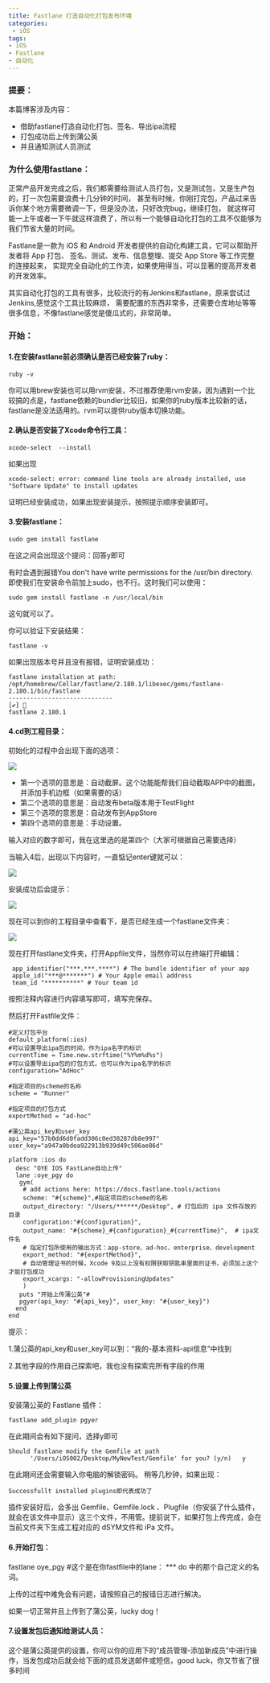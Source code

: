 ```yaml
---
title: Fastlane 打造自动化打包发布环境
categories:   
 - iOS
tags: 
- iOS
- Fastlane
- 自动化
---
```


### 提要：

本篇博客涉及内容：

* 借助fastlane打造自动化打包、签名、导出ipa流程 
* 打包成功后上传到蒲公英
* 并且通知测试人员测试

### 为什么使用fastlane：

正常产品开发完成之后，我们都需要给测试人员打包，又是测试包，又是生产包的，打一次包需要浪费十几分钟的时间，
  甚至有时候，你刚打完包，产品过来告诉你某个地方需要微调一下，但是没办法，只好改完bug，继续打包，
  就这样可能一上午或者一下午就这样浪费了，所以有一个能够自动化打包的工具不仅能够为我们节省大量的时间。

  Fastlane是一款为 iOS 和 Android 开发者提供的自动化构建工具，它可以帮助开发者将 App 打包、
  签名、测试、发布、信息整理、提交 App Store 等工作完整的连接起来，
  实现完全自动化的工作流，如果使用得当，可以显著的提高开发者的开发效率。

  其实自动化打包的工具有很多，比较流行的有Jenkins和fastlane，原来尝试过Jenkins,感觉这个工具比较麻烦，
  需要配置的东西非常多，还需要仓库地址等等很多信息，不像fastlane感觉是傻瓜式的，非常简单。
  
### 开始：

#### 1.在安装fastlane前必须确认是否已经安装了ruby：

	ruby -v
	
你可以用brew安装也可以用rvm安装，不过推荐使用rvm安装，因为遇到一个比较搞的点是，fastlane依赖的bundler比较旧，如果你的ruby版本比较新的话，fastlane是没法适用的。rvm可以提供ruby版本切换功能。

#### 2.确认是否安装了Xcode命令行工具：

	xcode-select  --install

如果出现

	xcode-select: error: command line tools are already installed, use "Software Update" to install updates

证明已经安装成功，如果出现安装提示，按照提示顺序安装即可。

#### 3.安装fastlane：

	sudo gem install fastlane

在这之间会出现这个提问：回答y即可

有时会遇到报错You don't have write permissions for the /usr/bin directory.
即使我们在安装命令前加上sudo，也不行。这时我们可以使用：

	sudo gem install fastlane -n /usr/local/bin 
 
这句就可以了。

你可以验证下安装结果：

	fastlane -v

如果出现版本号并且没有报错，证明安装成功：

	fastlane installation at path:
	/opt/homebrew/Cellar/fastlane/2.180.1/libexec/gems/fastlane-2.180.1/bin/fastlane
	-----------------------------
	[✔] 🚀
	fastlane 2.180.1

#### 4.cd到工程目录：

初始化的过程中会出现下面的选项：

![](/uploads/images/fastlane/IMG_1.jpeg)

* 第一个选项的意思是：自动截屏。这个功能能帮我们自动截取APP中的截图，并添加手机边框（如果需要的话） 
* 第二个选项的意思是：自动发布beta版本用于TestFlight
* 第三个选项的意思是：自动发布到AppStore 
* 第四个选项的意思是：手动设置。

输入对应的数字即可，我在这里选的是第四个（大家可根据自己需要选择）

当输入4后，出现以下内容时，一直惦记enter键就可以：

![](/uploads/images/fastlane/IMG_2.jpeg)

安装成功后会提示：

![](/uploads/images/fastlane/IMG_3.jpeg)

现在可以到你的工程目录中查看下，是否已经生成一个fastlane文件夹：

![](/uploads/images/fastlane/IMG_4.png)

现在打开fastlane文件夹，打开Appfile文件，当然你可以在终端打开编辑：

	 app_identifier("***.***.****") # The bundle identifier of your app
	 apple_id("***@*******") # Your Apple email address
	 team_id "**********" # Your team id

按照注释内容进行内容填写即可，填写完保存。

然后打开Fastfile文件：

	#定义打包平台
	default_platform(:ios)
	#可以设置导出ipa包的时间，作为ipa名字的标识
	currentTime = Time.new.strftime("%Y%m%d%s")
	#可以设置导出ipa包的打包方式，也可以作为ipa名字的标识
	configuration="AdHoc"
	
	#指定项目的scheme的名称
	scheme = "Runner"
	
	#指定项目的打包方式
	exportMethod = "ad-hoc"
	
	#蒲公英api_key和user_key
	api_key="57b0dd6d0fadd306c0ed38287db8e997"
	user_key="a947a0bdea922913b939d49c506ae86d"
	
	platform :ios do
	  desc "OYE IOS FastLane自动上传"
	  lane :oye_pgy do
	   gym(
	    # add actions here: https://docs.fastlane.tools/actions
	    scheme: "#{scheme}",#指定项目的scheme的名称
	    output_directory: "/Users/******/Desktop", # 打包后的 ipa 文件存放的目录
	    configuration:"#{configuration}",
	    output_name: "#{scheme}_#{configuration}_#{currentTime}",  # ipa文件名
	    # 指定打包所使用的输出方式：app-store、ad-hoc、enterprise、development
	    export_method: "#{exportMethod}",
	    # 自动管理证书的时候，Xcode 9及以上没有权限获取钥匙串里面的证书，必须加上这个才能打包成功
	    export_xcargs: "-allowProvisioningUpdates"
	    )
	   puts "开始上传蒲公英"#
	   pgyer(api_key: "#{api_key}", user_key: "#{user_key}")
	  end
	end

提示：

1.蒲公英的api_key和user_key可以到：“我的-基本资料-api信息”中找到

2.其他字段的作用自己探索吧，我也没有探索完所有字段的作用

#### 5.设置上传到蒲公英

安装蒲公英的 Fastlane 插件：

	fastlane add_plugin pgyer

在此期间会有如下提问，选择y即可

	Should fastlane modify the Gemfile at path  
	      '/Users/iOS002/Desktop/MyNewTest/Gemfile' for you? (y/n)   y

在此期间还会需要输入你电脑的解锁密码。
稍等几秒钟，如果出现：

	Successfullt installed plugins即代表成功了

插件安装好后，会多出 Gemfile、Gemfile.lock 、Plugfile（你安装了什么插件，就会在该文件中显示）这三个文件，不用管。提前说下，如果打包上传完成，会在当前文件夹下生成工程对应的 dSYM文件和 iPa 文件。

#### 6.开始打包：

fastlane oye_pgy #这个是在你fastfile中的lane： *** do 中的那个自己定义的名词。

上传的过程中难免会有问题，请按照自己的报错日志进行解决。

如果一切正常并且上传到了蒲公英，lucky dog！

#### 7.设置发包后通知给测试人员：

这个是蒲公英提供的设置，你可以你的应用下的“成员管理-添加新成员”中进行操作，当发包成功后就会给下面的成员发送邮件或短信，good luck，你又节省了很多时间










































	
	